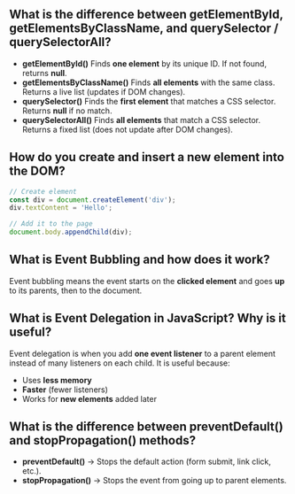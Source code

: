 

## What is the difference between getElementById, getElementsByClassName, and querySelector / querySelectorAll?

* **getElementById()** Finds **one element** by its unique ID. If not found, returns **null**.
* **getElementsByClassName()** Finds **all elements** with the same class. Returns a live list (updates if DOM changes).
* **querySelector()** Finds the **first element** that matches a CSS selector. Returns **null** if no match.
* **querySelectorAll()** Finds **all elements** that match a CSS selector. Returns a fixed list (does not update after DOM changes).




## How do you create and insert a new element into the DOM?


```javascript
// Create element
const div = document.createElement('div');
div.textContent = 'Hello';

// Add it to the page
document.body.appendChild(div);
```



## What is Event Bubbling and how does it work?

Event bubbling means the event starts on the **clicked element** and goes **up** to its parents, then to the document.



## What is Event Delegation in JavaScript? Why is it useful?


Event delegation is when you add **one event listener** to a parent element instead of many listeners on each child. It is useful because:

* Uses **less memory**
* **Faster** (fewer listeners)
* Works for **new elements** added later



## What is the difference between preventDefault() and stopPropagation() methods?

* **preventDefault()** → Stops the default action (form submit, link click, etc.).
* **stopPropagation()** → Stops the event from going up to parent elements.